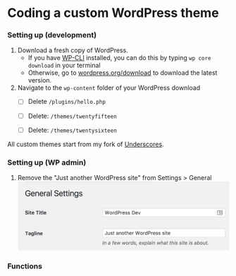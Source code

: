 # Coding a custom WordPress theme


### Setting up (development)

1. Download a fresh copy of WordPress.
    - If you have [WP-CLI](http://wp-cli.org/) installed, you can do this by typing `wp core download` in your terminal
    - Otherwise, go to [wordpress.org/download](https://wordpress.org/download/) to download the latest version.
2. Navigate to the `wp-content` folder of your WordPress download
    - [ ] Delete `/plugins/hello.php`
    - [ ] Delete: `/themes/twentyfifteen`
    - [ ] Delete: `/themes/twentysixteen`



All custom themes start from my fork of [Underscores](https://github.com/melissajclark/_s).


### Setting up (WP admin)

1. Remove the "Just another WordPress site" from Settings > General ![settings](images/wp-general-settings.jpg)



### Functions

